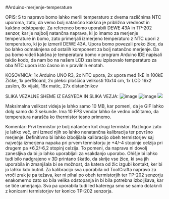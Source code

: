 #Arduino-merjenje-temperature

OPIS: S to napravo bomo lahko merili temperaturo z dvema različnima NTC uporoma, zato, da vemo bolj natančno kakšna je približna vrednost in kakšno odstopanje. Za referenco bomo uporabili DEWE 43A in TP-202 senzor, kar je najbolj natančna naprava, ki jo imamo za merjenje temperature in bomo, zato primerjali izmerjeno temperaturo z NTC upori z temperaturo, ki jo je izmeril DEWE 43A. Upora bomo povezali preko žice, da bo lahko odmaknjena od ostalih komponent za bolj natančno merjenje. Da pa bomo videli kakšna je temperatura bomo v program Arduino IDE napisali takšo kodo, da nam bo na našem LCD zaslonu izpisovalo temperaturo za oba NTC upora isto časno in v pravilnih enotah.

KOSOVNICA:
1x Arduino UNO R3,
2x NTC upora,
2x upora med 1kE in 100kE
Žičke,
1x perfBoard,
2x pleksi ploščica velikosti 10x14 cm,
1x LCD 16x2 zaslon,
8x vijaki,
18x matic,
27x distančnikov

SLIKA VEZALNE SHEME IZ EASYEDA IN SLIKA VEZJA:
![image](https://github.com/user-attachments/assets/726aa355-66f8-4086-b216-40c8238b7304)
![image](https://github.com/user-attachments/assets/e833f1a1-2881-43de-90af-26cccf32a283)
![](https://github.com/user-attachments/assets/96c8e76d-4cd5-43aa-b2a7-f1859b802daa)

Maksimalna velikost videja je lahko samo 10 MB, kar pomeni, da je GIF lahko dolg samo do 3 sekunde. Ima 10 FPS vendar lahko še vedno odčitamo, da temperatura narašča ko thermistor tesno primemo.

Komentar: Prvi termistor je bolj natančen kot drugi termistor. Razlogov zato je lahko več, eni izmed njih so lahko nenatančna kalibracija ter površno merjenje. Definitivno bi lahko izboljšala kalibracijo obeh termistorjev saj največja izmerjena napaka pri prvem termistorju je +4/-4 stopinje celzija pri drugem pa +6,2/-6,2 stopinj celzija. To pomeni, da naprava ni dovolj zanesljiva da bi jo lahko uporabljali za vsakdanjo uporabo. Ohišje bi lahko tudi bilo nadgrajeno v 3D printano škatlo, da skrije vse žice, ki sva jih uporabila in zmanjšala bi se možnost, da katera od žic izgubi kontakt, ker bi jo lahko kdo butnil. Za kalibracijo sva uporabila od ToolCrafta napravo za vroči zrak je pa težava, ker ni pihal po obeh termistorjih ter TP-202 senzorju enakomerno zato so bila velika odstopanja in bi bila potrebna izboljšava, kar se tiče umerjanja. Sva pa uporabila tudi led katerega smo se samo dotaknili z konicami termistorjev ter konico TP-202 senzorja.
